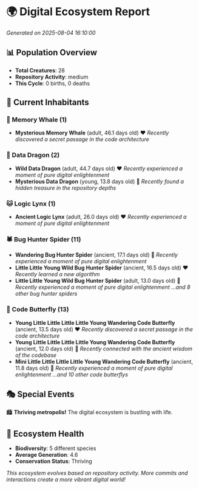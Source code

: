 # 🌍 Digital Ecosystem Report
*Generated on 2025-08-04 16:10:00*

## 📊 Population Overview
- **Total Creatures**: 28
- **Repository Activity**: medium
- **This Cycle**: 0 births, 0 deaths

## 👥 Current Inhabitants

### 🐋 Memory Whale (1)
- **Mysterious Memory Whale** (adult, 46.1 days old) ❤️
  *Recently discovered a secret passage in the code architecture*

### 🐉 Data Dragon (2)
- **Wild Data Dragon** (adult, 44.7 days old) ❤️
  *Recently experienced a moment of pure digital enlightenment*
- **Mysterious Data Dragon** (young, 13.8 days old) 💚
  *Recently found a hidden treasure in the repository depths*

### 🐱 Logic Lynx (1)
- **Ancient Logic Lynx** (adult, 26.0 days old) ❤️
  *Recently experienced a moment of pure digital enlightenment*

### 🕷️ Bug Hunter Spider (11)
- **Wandering Bug Hunter Spider** (ancient, 17.1 days old) 💛
  *Recently experienced a moment of pure digital enlightenment*
- **Little Little Young Wild Bug Hunter Spider** (ancient, 16.5 days old) ❤️
  *Recently learned a new algorithm*
- **Little Little Young Wild Bug Hunter Spider** (adult, 13.0 days old) 💚
  *Recently experienced a moment of pure digital enlightenment*
  *...and 8 other bug hunter spiders*

### 🦋 Code Butterfly (13)
- **Young Little Little Little Little Young Wandering Code Butterfly** (ancient, 13.5 days old) ❤️
  *Recently discovered a secret passage in the code architecture*
- **Young Little Little Little Little Young Wandering Code Butterfly** (ancient, 12.0 days old) 💚
  *Recently connected with the ancient wisdom of the codebase*
- **Mini Little Little Little Little Young Wandering Code Butterfly** (ancient, 11.8 days old) 💛
  *Recently experienced a moment of pure digital enlightenment*
  *...and 10 other code butterflys*

## 🎭 Special Events

🏙️ **Thriving metropolis!** The digital ecosystem is bustling with life.

## 🔬 Ecosystem Health
- **Biodiversity**: 5 different species
- **Average Generation**: 4.6
- **Conservation Status**: Thriving

*This ecosystem evolves based on repository activity. More commits and interactions create a more vibrant digital world!*